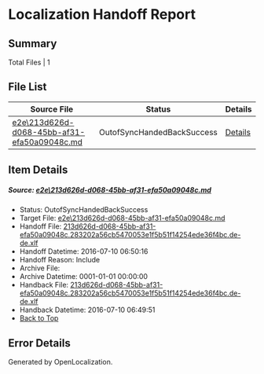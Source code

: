 # <a name='report-top'></a> Localization Handoff Report

## Summary
 Total Files | 1

## File List
 Source File | Status | Details 
 ----------- | ------ | ------- 
 [e2e\213d626d-d068-45bb-af31-efa50a09048c.md](https://github.com/OpenLocalizationTestOrg/oltest/blob/7115b8809af074066c1ceeb39b92d76ef23c3158/e2e/213d626d-d068-45bb-af31-efa50a09048c.md) | OutofSyncHandedBackSuccess | [Details](#9638ecef2ac411a023340d245cc072c1aecdf42e1)

## Item Details
##### <a name='9638ecef2ac411a023340d245cc072c1aecdf42e1'></a> Source: [e2e\213d626d-d068-45bb-af31-efa50a09048c.md](https://github.com/OpenLocalizationTestOrg/oltest/blob/7115b8809af074066c1ceeb39b92d76ef23c3158/e2e/213d626d-d068-45bb-af31-efa50a09048c.md)
* Status: OutofSyncHandedBackSuccess
* Target File: [e2e\213d626d-d068-45bb-af31-efa50a09048c.md](https://github.com/OpenLocalizationTestOrg/oltest-dede-fly/blob/c155c018c615258fd77db8b1e49c55580526e676/e2e/213d626d-d068-45bb-af31-efa50a09048c.md)
* Handoff File: [213d626d-d068-45bb-af31-efa50a09048c.283202a56cb5470053e1f5b51f14254ede36f4bc.de-de.xlf](https://github.com/OpenLocalizationTestOrg/olhandoff-e2e/blob/67968746cd47de0dc039766cfdb6602785dff037/ol-handoff/OpenLocalizationTestOrg/oltest-dede-fly/ci/ht/213d626d-d068-45bb-af31-efa50a09048c.283202a56cb5470053e1f5b51f14254ede36f4bc.de-de.xlf)
* Handoff Datetime: 2016-07-10 06:50:16
* Handoff Reason: Include
* Archive File: 
* Archive Datetime: 0001-01-01 00:00:00
* Handback File: [213d626d-d068-45bb-af31-efa50a09048c.283202a56cb5470053e1f5b51f14254ede36f4bc.de-de.xlf](https://github.com/OpenLocalizationTestOrg/olhandback-e2e/blob/72744fe1bd127c8ae58905fd87899335bb1e34b7/ol-handback/OpenLocalizationTestOrg/oltest-dede-fly/ci/ht/213d626d-d068-45bb-af31-efa50a09048c.283202a56cb5470053e1f5b51f14254ede36f4bc.de-de.xlf)
* Handback Datetime: 2016-07-10 06:49:51
* [Back to Top](#report-top)


## Error Details

Generated by OpenLocalization.
